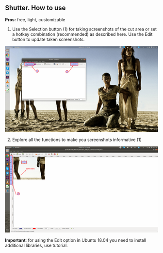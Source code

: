 ## Shutter. How to use

**Pros:** free, light, customizable

1. Use the Selection button (1) for taking screenshots of the cut area or set a hotkey combination (recommended) as described here. Use the Edit button to update taken screenshots.

![img](../.data/002.png)

2. Explore all the functions to make you screenshots informative (1) 

![img](../.data/003.png)

**Important**: for using the Edit option in Ubuntu 18.04 you need to install additional libraries, use tutorial.
